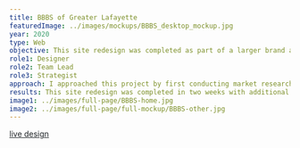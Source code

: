 ```yaml
---
title: BBBS of Greater Lafayette
featuredImage: ../images/mockups/BBBS_desktop_mockup.jpg
year: 2020
type: Web
objective: This site redesign was completed as part of a larger brand awareness campaign for COM 353 at Purdue University to assist Big Brothers Big Sisters of Greater Lafayette. The purpose of the site redesign was to attract more Bigs through SEO and solidify their brand image. The intentions of this redesign focused on recruiting more Big volunteers for the organization through bold fonts, colors, and strong language. A large portion of the redesign centered around new navigation and language development to emphasize the importance of a Big/Little pairing for BBBS.
role1: Designer
role2: Team Lead
role3: Strategist
approach: I approached this project by first conducting market research in other BBBS organizations and analyzing what made successful chapters. My team and I wanted to emphasize the importance of having consistent branding as their site and socials didn’t match the larger organization’s identity. I built the mockup in Adobe XD and presented the results through screenshots as well as a live example.
results: This site redesign was completed in two weeks with additional time accounted for prior research completed by myself and team members. In comparison to the current site design, the results of this redesign align with the larger organization’s branding, which was the goal. Since the organization has limited resources, the development will be put off until a later semester.
image1: ../images/full-page/BBBS-home.jpg
image2: ../images/full-page/full-mockup/BBBS-other.jpg
---
```


<a href="https://xd.adobe.com/view/16e50d92-cd01-4f8d-42c1-aaa34e1cfcac-60d4/?fullscreen" style="color: #212529;">live design</a>